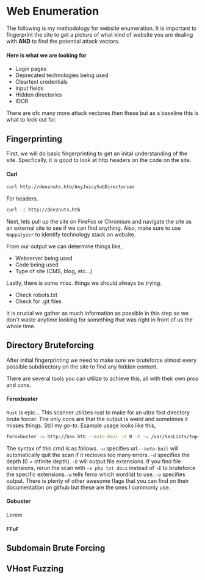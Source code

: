 # Web Enumeration
The following is my methodology for website enumeration. It is important to fingerprint the site to get a picture of what kind of website you are dealing with **AND** to find the potential attack vectors.
#### Here is what we are looking for
- Login pages
- Deprecated technologies being used
- Cleartext credentials
- Input fields
- Hidden directories
- IDOR

There are ofc many more attack vectores then these but as a baseline this is what to look out for.

## Fingerprinting
First, we will do basic fingerprinting to get an inital understanding of the site. Specfically, it is good to look at http headers on the code on the site.

#### Curl

```bash
curl http://deeznuts.htb/AnyJuicySubDirectories
```
For headers.

```bash
curl -I http://deeznuts.htb
```
Next, lets pull up the site on FireFox or Chromium and navigate the site as an external site to see if we can find anything. Also, make sure to use `Wappalyzer` to identify technology stack on website.

From our output we can determine things like,
- Webserver being used
- Code being used
- Type of site (CMS, blog, etc...)

Lastly, there is some misc. things we should always be trying.
- Check robots.txt
- Check for .git files

It is crucial we gather as much information as possible in this step so we don't waste anytime looking for something that was right in front of us the whole time.

## Directory Bruteforcing

After initial fingerprinting we need to make sure we bruteforce almost every possible subdirectory on the site to find any hidden content.

There are several tools you can utilize to achieve this, all with their own pros and cons.

#### Feroxbuster
`Rust` is epic... This scanner utilizes rust to make for an ultra fast directory brute forcer. The only cons are that the output is weird and sometimes it misses things. Still my *go-to*. Example usage looks like this,

```bash
feroxbuster -u http://box.htb --auto-bail -d 0 -E -w /usr/SecLists/top-1-million.txt -o ferox.scan
```
The syntax of this cmd is as follows. `-u` specifies url.`--auto-bail` will automatically quit the scan if it recieves too many errors. `-d` specifies the depth (0 = infinite depth). `-E` will output file extensions. If you find file extensions, rerun the scan with `-x php txt docx` instead of `-E` to bruteforce the specific extensions.`-w` tells ferox which wordlist to use. `-o` specifies output. There is plenty of other awesome flags that you can find on their documentation on github but these are the ones I commonly use.

#### Gobuster
Lorem
#### FFuF

## Subdomain Brute Forcing

## VHost Fuzzing
